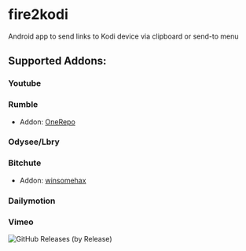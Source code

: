 # fire2kodi
Android app to send links to Kodi device via clipboard or send-to menu 

## Supported Addons:
### Youtube

### Rumble
- Addon: <a href=https://github.com/OnePlayHD/OneRepo>OneRepo</a>  

### Odysee/Lbry 

### Bitchute
- Addon: <a href=https://github.com/winsomehax/plugin.video.bitchute>winsomehax</a>   

### Dailymotion
### Vimeo 

![GitHub Releases (by Release)](https://img.shields.io/github/downloads/Isayso/Fire2kodi/total)
